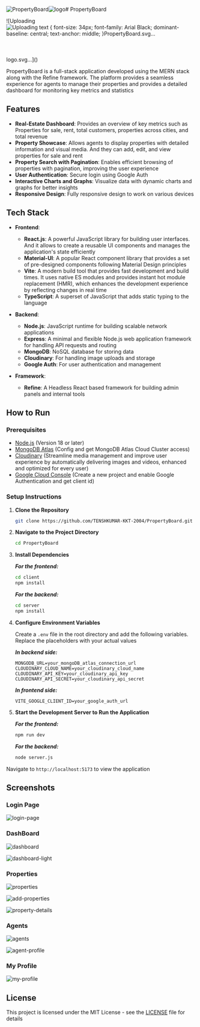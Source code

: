 ![PropertyBoard](https://github.com/user-attachments/assets/6d2eeb45-940a-40b0-bc1a-3653dbb3fab3)![logo](https://github.com/user-attachments/assets/fdb6d17d-bbc5-4b05-a7a4-d0222b689ab4)# PropertyBoard

![Uploading<!DOCTYPE svg PUBLIC "-//W3C//DTD SVG 1.1//EN" "http://www.w3.org/Graphics/SVG/1.1/DTD/svg11.dtd">![Uploading <svg width="141" height="35" xmlns="http://www.w3.org/2000/svg" xmlns:xlink="http://www.w3.org/1999/xlink" viewBox="103.95000000000002 44.6 292.09999999999997 60.8" style="background: rgba(0, 0, 0, 0);" preserveAspectRatio="xMidYMid"><defs><filter id="editing-stripe-bk" filterUnits="userSpaceOnUse" x="-100%" y="-100%" width="300%" height="300%"><feFlood flood-color="#700f0f" result="flood1"></feFlood><feFlood flood-color="#fff" flood-opacity="0.5" result="flood2"></feFlood><feImage xlink:href="data:image/svg+xml;base64,PHN2ZyB4bWxucz0iaHR0cDovL3d3dy53My5vcmcvMjAwMC9zdmciIHdpZHRoPSIyMDAwcHgiIGhlaWdodD0iMTAwMHB4Ij48ZGVmcz48cGF0dGVybiBpZD0icGF0dGVybiIgcGF0dGVyblVuaXRzPSJ1c2VyU3BhY2VPblVzZSIgeD0iMCIgeT0iMCIgd2lkdGg9IjIiIGhlaWdodD0iMiI+PHBhdGggZD0iTSAtMiAtMiBMIDQgNCBNIC00IC0yIEwgMiA0IE0gLTIgLTQgTCA0IDIiIHN0cm9rZT0iIzAwMCIgc3Ryb2tlLXdpZHRoPSIwLjUiLz48L3BhdHRlcm4+PC9kZWZzPjxyZWN0IHg9IjAiIHk9IjAiIHdpZHRoPSIxMDAlIiBoZWlnaHQ9IjEwMCUiIGZpbGw9InVybCgjcGF0dGVybikiLz48L3N2Zz4=" x="0" y="0" width="2000" height="1000" result="image"></feImage><feTile in="image" result="tile"></feTile><feComposite operator="in" in="flood1" in2="tile" result="tile2"></feComposite><feGaussianBlur in="SourceAlpha" stdDeviation="10" result="blur"></feGaussianBlur><feComposite operator="in" in="tile2" in2="blur" result="cloud"></feComposite><feMorphology operator="dilate" radius="2" in="SourceAlpha" result="dilate"></feMorphology><feComposite operator="in" in="flood2" in2="dilate" result="base"></feComposite><feMerge><feMergeNode in="cloud"></feMergeNode><feMergeNode in="base"></feMergeNode><feMergeNode in="SourceGraphic"></feMergeNode></feMerge></filter></defs><g filter="url(#editing-stripe-bk)"><g transform="translate(149.90501248836517, 85.76500034332275)"><path d="M6.43 0L1.35 0L1.35-15.55L6.43-15.55L6.43 0ZM11.02-12.45L7.25-12.45L7.25-15.55L13.07-15.55L16.17-12.45L16.17-7.11L13.07-4.00L7.25-4.00L7.25-7.11L11.02-7.11L11.02-12.45ZM26.52-6.32L26.52-9.34L24.32-9.34L24.32-10.70L26.05-12.45L29.19-12.45L31.71-9.54L31.71-6.32L26.52-6.32ZM23.48 0L18.30 0L18.30-12.45L23.48-12.45L23.48 0ZM47.18-9.34L47.18-3.11L44.07 0L40.61 0L40.61-2.91L41.89-2.91L41.89-9.34L40.61-9.34L40.61-12.45L44.07-12.45L47.18-9.34ZM38.44-9.34L38.44-2.91L39.79-2.91L39.79 0L36.30 0L33.20-3.11L33.20-9.34L36.30-12.45L39.79-12.45L39.79-9.34L38.44-9.34ZM54.69 4.15L49.51 4.15L49.51-12.45L54.69-12.45L54.69 4.15ZM57.80-2.91L57.80-9.34L55.51-9.34L55.51-10.91L57.04-12.45L59.87-12.45L62.99-9.34L62.99-3.11L59.87 0L55.51 0L55.51-2.91L57.80-2.91ZM70.39-12.45L70.39 0L68.32 0L65.21-3.11L65.21-9.34L68.32-12.45L70.39-12.45ZM78.71-4.99L71.21-4.99L71.21-7.16L73.95-7.16L73.95-9.34L71.21-9.34L71.21-12.45L75.61-12.45L78.71-9.34L78.71-4.99ZM76.63 0L71.21 0L71.21-2.91L78.18-2.91L78.18-1.56L76.63 0ZM89.13-6.32L89.13-9.34L86.93-9.34L86.93-10.70L88.66-12.45L91.80-12.45L94.32-9.54L94.32-6.32L89.13-6.32ZM86.10 0L80.92 0L80.92-12.45L86.10-12.45L86.10 0ZM101.24-15.55L101.24-3.11L104.66-3.11L104.66 0L99.18 0L96.06-3.11L96.06-9.34L95.03-9.34L95.03-12.45L96.06-12.45L96.06-13.79L101.24-15.55ZM104.85-9.34L102.06-9.34L102.06-12.45L104.85-12.45L104.85-9.34ZM119.89-12.45L113.58 4.34L108.61 4.34L114.91-12.45L119.89-12.45ZM109.85-1.04L105.26-12.45L110.43-12.45L112.17-7.38L109.85-1.04ZM130.95-9.13L130.95-12.45L127.10-12.45L127.10-15.55L133.11-15.55L136.23-12.45L136.23-9.28L134.67-7.72L136.23-6.16L136.23-3.11L133.11 0L127.10 0L127.10-3.11L130.95-3.11L130.95-6.42L127.10-6.42L127.10-9.13L130.95-9.13ZM121.10 0L121.10-15.55L126.28-15.55L126.28 0L121.10 0ZM152.34-9.34L152.34-3.11L149.24 0L145.77 0L145.77-2.91L147.06-2.91L147.06-9.34L145.77-9.34L145.77-12.45L149.24-12.45L152.34-9.34ZM143.60-9.34L143.60-2.91L144.95-2.91L144.95 0L141.47 0L138.36-3.11L138.36-9.34L141.47-12.45L144.95-12.45L144.95-9.34L143.60-9.34ZM167.94 0L162.88 0L162.88-9.34L155.51-9.34L155.51-10.89L157.07-12.45L164.84-12.45L167.94-9.34L167.94 0ZM156.55-7.24L162.06-7.24L162.06-5.09L159.39-5.09L159.39-2.91L162.06-2.91L162.06-1.54L160.51 0L156.55 0L154.46-2.05L154.46-5.17L156.55-7.24ZM178.49-6.32L178.49-9.34L176.29-9.34L176.29-10.70L178.02-12.45L181.16-12.45L183.68-9.54L183.68-6.32L178.49-6.32ZM175.45 0L170.27 0L170.27-12.45L175.45-12.45L175.45 0ZM193.66-17.19L198.84-17.19L198.84 0L193.66 0L193.66-17.19ZM190.35-9.34L190.35-2.91L192.84-2.91L192.84-1.23L191.61 0L187.97 0L185.17-2.80L185.17-9.64L187.97-12.45L192.84-12.45L192.84-9.34L190.35-9.34Z" fill="#de530f"></path></g></g><style>text {
  font-size: 34px;
  font-family: Arial Black;
  dominant-baseline: central;
  text-anchor: middle;
}</style></svg>PropertyBoard.svg…]()


<!-- Uploaded to: SVG Repo, www.svgrepo.com, Transformed by: SVG Repo Mixer Tools -->
<svg height="24" width="24" version="1.1" id="Layer_1" xmlns="http://www.w3.org/2000/svg" xmlns:xlink="http://www.w3.org/1999/xlink" viewBox="0 0 564.35 564.35" xml:space="preserve" fill="#000000" transform="rotate(0)matrix(1, 0, 0, 1, 0, 0)" stroke="#000000">

<g id="SVGRepo_bgCarrier" stroke-width="0"/>

<g id="SVGRepo_tracerCarrier" stroke-linecap="round" stroke-linejoin="round" stroke="#CCCCCC" stroke-width="1.985"/>

<g id="SVGRepo_iconCarrier"> <path style="fill:#11C1A3;" d="M136.192,409.56c1.213,0,2.198-0.977,2.198-2.206v-2.56c0-1.229-0.985-2.206-2.198-2.206h-2.418 v-18.33c0-0.504-0.173-1.016-0.504-1.41l-12.603-14.73c-0.819-0.961-2.458-0.961-3.285,0l-12.611,14.73 c-0.323,0.394-0.504,0.898-0.504,1.41v18.33h-9.232H83.96v-18.33c0-0.504-0.197-1.016-0.536-1.41l-12.595-14.73 c-0.819-0.961-2.442-0.961-3.261,0l-12.611,14.73c-0.331,0.394-0.52,0.898-0.52,1.41v18.33H44.111h-9.98v-18.33 c0-0.504-0.197-1.016-0.528-1.41l-12.587-14.73c-0.843-0.961-2.473-0.961-3.285,0l-12.603,14.73 c-0.339,0.394-0.512,0.898-0.512,1.41v18.33H2.221C0.985,402.581,0,403.557,0,404.794v2.56c0,1.229,0.985,2.206,2.221,2.206h2.395 v45.332H2.221c-1.237,0-2.221,0.992-2.221,2.206v2.56c0,1.229,0.985,2.206,2.221,2.206h2.395v24.277c0,1.182,0.961,2.15,2.135,2.15 h25.214c1.197,0,2.158-0.969,2.158-2.15v-24.277h9.988h10.335v24.277c0,1.182,0.969,2.15,2.15,2.15h25.206 c1.182,0,2.158-0.969,2.158-2.15v-24.277h11.075h9.232v24.277c0,1.182,0.961,2.15,2.135,2.15h25.222c1.189,0,2.143-0.969,2.143-2.15 v-24.277h2.418c1.213,0,2.198-0.977,2.198-2.206v-2.56c0-1.213-0.985-2.206-2.198-2.206h-2.418V409.56H136.192z M44.111,454.891 h-9.98V409.56h9.98h10.335v45.332H44.111z M95.035,454.891H83.96V409.56h11.075h9.232v45.332H95.035z"/> <g> <path style="fill:#08A599;" d="M34.131,461.87v-6.979v-34.454v-6.987v-3.891v-6.979v-7.452c0-0.512-0.197-1.008-0.528-1.41 l-12.587-14.722c-0.843-0.961-2.473-0.961-3.285,0L5.128,393.719c-0.339,0.402-0.512,0.89-0.512,1.41v7.452v6.979v3.891v6.987 v34.454v6.979v3.891v6.987v13.399c0,1.182,0.961,2.15,2.135,2.15h25.214c1.197,0,2.158-0.969,2.158-2.15v-13.399v-6.987v-3.891 H34.131z"/> <path style="fill:#08A599;" d="M133.774,461.87v-6.979v-34.454v-6.987v-3.891v-6.979v-7.452c0-0.512-0.173-1.008-0.504-1.41 l-12.603-14.722c-0.819-0.961-2.458-0.961-3.285,0l-12.611,14.722c-0.323,0.402-0.504,0.89-0.504,1.41v7.452v6.979v3.891v6.987 v34.454v6.979v3.891v6.987v13.399c0,1.182,0.961,2.15,2.135,2.15h25.222c1.189,0,2.143-0.969,2.143-2.15v-13.399v-6.987v-3.891 H133.774z"/> <path style="fill:#08A599;" d="M83.96,461.87v-6.979v-34.454v-6.987v-3.891v-6.979v-7.452c0-0.512-0.197-1.008-0.536-1.41 l-12.595-14.722c-0.819-0.961-2.442-0.961-3.261,0l-12.611,14.722c-0.331,0.402-0.52,0.89-0.52,1.41v7.452v6.979v3.891v6.987 v34.454v6.979v3.891v6.987v13.399c0,1.182,0.969,2.15,2.15,2.15h25.206c1.182,0,2.158-0.969,2.158-2.15v-13.399v-6.987v-3.891 H83.96z"/> </g> <path style="fill:#FFB000;" d="M440.288,480.94c0,4.072-3.293,7.365-7.341,7.365H148.819c-4.072,0-7.365-3.293-7.365-7.365V231.108 c0-4.064,3.293-7.357,7.365-7.357h284.136c4.049,0,7.341,3.293,7.341,7.357V480.94H440.288z"/> <path style="fill:#FF9100;" d="M141.454,231.108c0-4.064,3.293-7.357,7.365-7.357h284.136c4.049,0,7.341,3.293,7.341,7.357V480.94 c0,4.072-3.293,7.365-7.341,7.365"/> <path style="fill:#08A599;" d="M455.743,483.24c0,2.796-2.261,5.065-5.049,5.065H131.048c-2.804,0-5.057-2.261-5.057-5.065l0,0 c0-2.788,2.245-5.057,5.057-5.057h319.646C453.482,478.183,455.743,480.444,455.743,483.24L455.743,483.24z"/> <path style="fill:#EA186D;" d="M486.904,221.845l-192.89-90.947c-2.009-0.922-4.285-0.922-6.286,0L94.822,221.845 c-3.088,1.457-4.773,4.884-4.025,8.247c0.748,3.356,3.734,5.742,7.16,5.742h385.827c3.426,0,6.412-2.387,7.152-5.742 C491.701,226.728,490.031,223.302,486.904,221.845z"/> <path style="fill:#D10D54;" d="M294.014,157.845c-2.009-0.922-4.285-0.922-6.286,0l-165.431,77.982h337.172L294.014,157.845z"/> <path style="fill:#BC0F45;" d="M287.728,167.943L143.73,235.826h294.282l-143.998-67.883 C292.005,167.021,289.729,167.021,287.728,167.943z"/> <path style="fill:#EA186D;" d="M326.585,330.916h-71.641c-4.072,0-7.349,3.277-7.349,7.349v150.04h86.347V338.258 C333.95,334.193,330.65,330.916,326.585,330.916z"/> <path style="fill:#D10D54;" d="M326.585,330.916h-71.641c-0.11,0-0.181,0.063-0.284,0.063l79.281,69.971v-62.685 C333.95,334.193,330.65,330.916,326.585,330.916z"/> <path style="fill:#46B4DB;" d="M220.333,367.662c0,4.072-3.293,7.349-7.341,7.349h-29.389c-4.08,0-7.349-3.277-7.349-7.349v-29.397 c0-4.072,3.269-7.349,7.349-7.349h29.389c4.049,0,7.341,3.277,7.341,7.349V367.662z"/> <path style="fill:#2090BC;" d="M220.333,338.258c0-4.072-3.293-7.349-7.341-7.349h-7.389l-29.357,29.373v7.373 c0,4.072,3.269,7.349,7.349,7.349h9.121l27.609-27.609v-9.137H220.333z"/> <g> <path style="fill:#FFB000;" d="M195.545,381.14c0,1.512,1.229,2.765,2.749,2.765l0,0c1.528,0,2.757-1.245,2.757-2.765v-56.352 c0-1.512-1.221-2.765-2.757-2.765l0,0c-1.512,0-2.749,1.245-2.749,2.765V381.14z"/> <path style="fill:#FFB000;" d="M170.11,350.199c-1.504,0-2.741,1.252-2.741,2.773l0,0c0,1.512,1.229,2.757,2.741,2.757h56.344 c1.528,0,2.757-1.237,2.757-2.757l0,0c0-1.512-1.221-2.773-2.757-2.773H170.11z"/> </g> <path style="fill:#11C1A3;" d="M462.328,205.532c-45.19,45.198-118.469,45.198-163.667,0c-45.198-45.206-45.198-118.485,0-163.682 c45.198-45.206,118.477-45.206,163.667,0C507.557,87.047,507.557,160.326,462.328,205.532z"/> <path style="fill:#08A599;" d="M462.328,41.841c45.221,45.198,45.221,118.477,0,163.682c-45.19,45.198-118.469,45.198-163.667,0"/> <polygon style="fill:#11C1A3;" points="325.364,219.119 265.185,239.001 285.05,178.829 325.364,178.829 "/> <polygon style="fill:#08A599;" points="347.136,212.692 265.185,239.001 299.804,208.856 325.364,178.829 "/> <path style="fill:#FFB000;" d="M389.482,109.496c-12.312-4.931-14.801-7.302-14.801-9.531c0-4.198,5.411-4.821,8.633-4.821 c8.35,0,13.848,2.552,17.463,4.254l0.898,0.417c1.552,0.725,3.34,0.709,4.899,0c1.544-0.701,2.71-2.056,3.182-3.686l4.143-14.084 c0.796-2.733-0.473-5.64-3.017-6.916c-5.49-2.757-11.374-4.498-17.857-5.254v-8.751c0-3.253-2.639-5.876-5.884-5.876h-12.564 c-3.222,0-5.86,2.623-5.86,5.876v10.327c-15.124,4.435-24.639,16.037-24.639,30.665c0,19.44,16.226,27.806,30.334,32.918 c12.816,4.663,12.816,8.208,12.816,9.925c0,4.576-5.577,6.207-10.335,6.207c-6.9,0-14.494-2.15-20.882-5.923 c-1.56-0.929-3.474-1.079-5.159-0.41c-1.701,0.693-2.985,2.103-3.466,3.852l-4.135,14.368c-0.725,2.465,0.252,5.104,2.387,6.514 c5.435,3.647,13.611,6.286,22.158,7.286v9.397c0,3.253,2.647,5.876,5.892,5.876h12.548c3.245,0,5.876-2.623,5.876-5.876v-11.036 c15.856-4.372,25.86-16.494,25.86-31.957C417.973,122.8,402.676,114.443,389.482,109.496z"/> <path style="fill:#FF9100;" d="M417.973,143.264c0-20.464-15.297-28.814-28.491-33.76c-12.312-4.931-14.801-7.302-14.801-9.531 c0-4.198,5.411-4.821,8.633-4.821c8.35,0,13.848,2.552,17.463,4.254l0.898,0.417c1.552,0.725,3.34,0.709,4.899,0 c1.544-0.701,2.71-2.056,3.182-3.686l4.143-14.084c0.796-2.733-0.473-5.64-3.017-6.916c-5.49-2.757-11.374-4.498-17.857-5.254 v-8.759c0-3.253-2.639-5.876-5.884-5.876h-12.564c-3.222,0-5.86,2.623-5.86,5.876v10.327c-11.461,3.363-19.692,10.862-23.001,20.669 l67.71,67.718C416.327,155.001,417.973,149.416,417.973,143.264z"/> </g>

</svg> logo.svg…]()


PropertyBoard is a full-stack application developed using the MERN stack along with the Refine framework. The platform provides a seamless experience for agents to manage their properties and provides a detailed dashboard for monitoring key metrics and statistics


## Features

- **Real-Estate Dashboard**: Provides an overview of key metrics such as Properties for sale, rent, total customers, properties across cities, and total revenue
- **Property Showcase**: Allows agents to display properties with detailed information and visual media. And they can add, edit, and view properties for sale and rent
- **Property Search with Pagination**: Enables efficient browsing of properties with pagination, improving the user experience
- **User Authentication**: Secure login using Google Auth
- **Interactive Charts and Graphs**: Visualize data with dynamic charts and graphs for better insights
- **Responsive Design**: Fully responsive design to work on various devices


## Tech Stack

- **Frontend**: 

    - **React.js**: A powerful JavaScript library for building user interfaces. And it allows to create a reusable UI components and manages the application's state efficiently
    - **Material-UI**: A popular React component library that provides a set of pre-designed components following Material Design principles
    - **Vite**: A modern build tool that provides fast development and build times. It uses native ES modules and provides instant hot module replacement (HMR), which enhances the development experience by reflecting changes in real time
    - **TypeScript**: A superset of JavaScript that adds static typing to the language

- **Backend**:

    - **Node.js**: JavaScript runtime for building scalable network applications
    - **Express**: A minimal and flexible Node.js web application framework for handling API requests and routing
    - **MongoDB**: NoSQL database for storing data
    - **Cloudinary**: For handling image uploads and storage
    - **Google Auth**: For user authentication and management

- **Framework**:

    - **Refine**: A Headless React based framework for building admin panels and internal tools


## How to Run

### Prerequisites

- [Node.js](https://nodejs.org/) (Version 18 or later)
- [MongoDB Atlas](https://www.postgresql.org/) (Config and get MongoDB Atlas Cloud Cluster access)
- [Cloudinary](https://cloudinary.com/) (Streamline media management and improve user experience by automatically delivering images and videos, enhanced and optimized for every user)
- [Google Cloud Console](https://firebase.google.com/) (Create a new project and enable Google Authentication and get client id)

### Setup Instructions

1. **Clone the Repository**

    ```bash
    git clone https://github.com/TENSHKUMAR-KKT-2004/PropertyBoard.git
    ```

2. **Navigate to the Project Directory**
    
    ```bash
    cd PropertyBoard
    ```

3. **Install Dependencies**

    ***For the frontend:***

    ```bash
    cd client
    npm install
    ```

    ***For the backend:***

    ```bash
    cd server
    npm install
    ```

4. **Configure Environment Variables**

    Create a `.env` file in the root directory and add the following variables. Replace the placeholders with your actual values

    ***In backend side:***

    ```env
    MONGODB_URL=your_mongoDB_atlas_connection_url
    CLOUDINARY_CLOUD_NAME=your_cloudinary_cloud_name
    CLOUDINARY_API_KEY=your_cloudinary_api_key
    CLOUDINARY_API_SECRET=your_cloudinary_api_secret
    ```

    ***In frontend side:***

    ```env
    VITE_GOOGLE_CLIENT_ID=your_google_auth_url
    ```
    
5. **Start the Development Server to Run the Application**

    ***For the frontend:***

    ```bash
    npm run dev
    ```

    ***For the backend:***

    ```bash
    node server.js
    ```

Navigate to `http://localhost:5173` to view the application


## Screenshots

### Login Page

![login-page](https://github.com/user-attachments/assets/7073fd35-f8f7-4f8d-852e-7a7dda70aee0)

### DashBoard

![dashboard](https://github.com/user-attachments/assets/57e64691-292e-4bd0-967f-5ead20b52c57)

![dashboard-light](https://github.com/user-attachments/assets/34fe5e2d-18be-493c-a053-678c2c624321)

### Properties

![properties](https://github.com/user-attachments/assets/2a6acddf-1c02-4200-8e43-74648ac95304)

![add-properties](https://github.com/user-attachments/assets/b51f23b5-7afd-4f71-b651-0dfacc5a259b)

![property-details](https://github.com/user-attachments/assets/ab27ae65-2e28-4d7e-b1d7-cb9d77408ea3)

### Agents

![agents](https://github.com/user-attachments/assets/76d7dc18-fad3-41f5-be7f-1cf15c579092)

![agent-profile](https://github.com/user-attachments/assets/39d7d28a-95dc-40c1-9955-e272c2f415c6)

### My Profile

![my-profile](https://github.com/user-attachments/assets/5095d70b-92ca-45a0-948e-483a1243a87d)


## License

This project is licensed under the MIT License - see the [LICENSE](LICENSE) file for details
